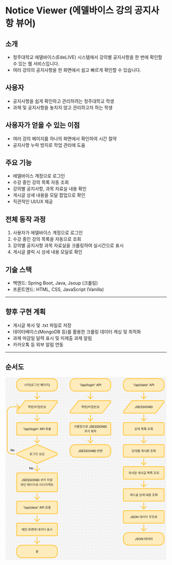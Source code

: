 # Notice Viewer (에델바이스 강의 공지사항 뷰어)

## 소개
- 청주대학교 에델바이스(EdeLIVE) 시스템에서 강의별 공지사항을 한 번에 확인할 수 있는 웹 서비스입니다.
- 여러 강의의 공지사항을 한 화면에서 쉽고 빠르게 확인할 수 있습니다.

## 사용자
- 공지사항을 쉽게 확인하고 관리하려는 청주대학교 학생
- 과제 및 공지사항을 놓치지 않고 관리하고자 하는 학생

## 사용자가 얻을 수 있는 이점
- 여러 강의 페이지를 하나의 화면에서 확인하여 시간 절약
- 공지사항 누락 방지로 학업 관리에 도움

## 주요 기능
- 에델바이스 계정으로 로그인
- 수강 중인 강의 목록 자동 조회
- 강의별 공지사항, 과목 자료실 내용 확인
- 게시글 상세 내용을 모달 팝업으로 확인
- 직관적인 UI/UX 제공

## 전체 동작 과정
1. 사용자가 에델바이스 계정으로 로그인
2. 수강 중인 강의 목록을 자동으로 조회
3. 강의별 공지사항 과목 자료실을 크롤링하여 실시간으로 표시
4. 게시글 클릭 시 상세 내용 모달로 확인

## 기술 스택
- 백엔드: Spring Boot, Java, Jsoup (크롤링)
- 프론트엔드: HTML, CSS, JavaScript (Vanilla)

---

## 향후 구현 계획
- 게시글 복사 및 .txt 파일로 저장
- 데이터베이스(MongoDB 등)를 활용한 크롤링 데이터 캐싱 및 최적화
- 과제 마감일 달력 표시 및 미제출 과제 알림
- 카카오톡 등 외부 알림 연동

---

## 순서도
![순서도](/순서도.png)